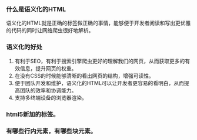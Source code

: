 ### 什么是语义化的HTML

  语义化的HTML就是正确的标签做正确的事情，能够便于开发者阅读和写出更优雅的代码的同时让网络爬虫很好地解析。

### 语义化的好处
1. 有利于SEO，有利于搜索引擎爬虫更好的理解我们的网页，从而获取更多的有效信息，提升网页的权重。
2. 在没有CSS的时候能够清晰的看出网页的结构，增强可读性。
3. 便于团队开发和维护，语义化的HTML可以让开发者更容易的看明白，从而提高团队的效率和协调能力。
4. 支持多终端设备的浏览器渲染。

### html5新加的标签。
### 有哪些行内元素，有哪些块元素。